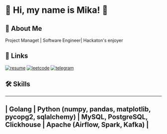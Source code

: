 # 👋 Hi, my name is Mika! 👋

## 🚀 About Me
Project Managet | Software Engineer| Hackaton's enjoyer

## 🔗 Links 
[![resume](https://img.shields.io/badge/resume-000?style=for-the-badge&logo=ko-fi&logoColor=white)](https://drive.google.com/file/d/1MZuscX8TTnU1H-ISJ-fVoI5cBZ_iVh-d/view?usp=sharing)
[![leetcode](https://img.shields.io/badge/leetcode-FFFFFF?style=for-the-badge&logo=leetcode&logoColor=yellow)](https://leetcode.com/u/mikaereli/)
[![telegram](https://img.shields.io/badge/telegram-1DA1F2?style=for-the-badge&logo=telegram&logoColor=white)](https://t.me/minkailtolabaev)


## 🛠 Skills
-------------------------------------------------------------------------------------------------------------------------------------
| Golang | Python (numpy, pandas, matplotlib, pycopg2, sqlalchemy) | MySQL, PostgreSQL, Clickhouse | Apache (Airflow, Spark, Kafka) |
-------------------------------------------------------------------------------------------------------------------------------------
